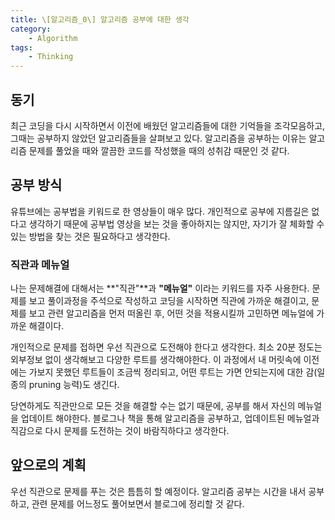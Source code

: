 ```yaml
---
title: \[알고리즘_0\] 알고리즘 공부에 대한 생각
category:
    - Algorithm
tags:
    - Thinking
---
```


## 동기
최근 코딩을 다시 시작하면서 이전에 배웠던 알고리즘들에 대한 기억들을 조각모음하고, 그때는 공부하지 않았던 알고리즘들을 살펴보고 있다. 
알고리즘을 공부하는 이유는 알고리즘 문제를 풀었을 때와 깔끔한 코드를 작성했을 때의 성취감 때문인 것 같다.

## 공부 방식
유튜브에는 공부법을 키워드로 한 영상들이 매우 많다. 
개인적으로 공부에 지름길은 없다고 생각하기 때문에 공부법 영상을 보는 것을 좋아하지는 않지만, 자기가 잘 체화할 수 있는 방법을 찾는 것은 필요하다고 생각한다.

### 직관과 메뉴얼
나는 문제해결에 대해서는 **"직관"**과 **"메뉴얼"** 이라는 키워드를 자주 사용한다.
문제를 보고 풀이과정을 주석으로 작성하고 코딩을 시작하면 직관에 가까운 해결이고, 문제를 보고 관련 알고리즘을 먼저 떠올린 후, 어떤 것을 적용시킬까 고민하면 메뉴얼에 가까운 해결이다. 

개인적으로 문제를 접하면 우선 직관으로 도전해야 한다고 생각한다. 최소 20분 정도는 외부정보 없이 생각해보고 다양한 루트를 생각해야한다.
이 과정에서 내 머릿속에 이전에는 가보지 못했던 루트들이 조금씩 정리되고, 어떤 루트는 가면 안되는지에 대한 감(일종의 pruning 능력)도 생긴다.

당연하게도 직관만으로 모든 것을 해결할 수는 없기 때문에, 공부를 해서 자신의 메뉴얼을 업데이트 해야한다. 블로그나 책을 통해 알고리즘을 공부하고, 업데이트된 메뉴얼과 직감으로 다시 문제를 도전하는 것이 바람직하다고 생각한다.

## 앞으로의 계획
우선 직관으로 문제를 푸는 것은 틈틈히 할 예정이다.
알고리즘 공부는 시간을 내서 공부하고, 관련 문제를 어느정도 풀어보면서 블로그에 정리할 것 같다.
